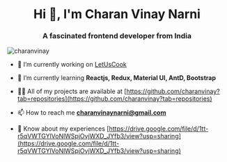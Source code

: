 <h1 align="center">Hi 👋, I'm Charan Vinay Narni</h1>
<h3 align="center">A fascinated frontend developer from India</h3>

<p align="left"> <img src="https://komarev.com/ghpvc/?username=charanvinay&label=Profile%20views&color=0e75b6&style=flat" alt="charanvinay" /> </p>

- 🔭 I’m currently working on [LetUsCook](https://github.com/charanvinay/letuscook)

- 🌱 I’m currently learning **Reactjs, Redux, Material UI, AntD, Bootstrap**

- 👨‍💻 All of my projects are available at [https://github.com/charanvinay?tab=repositories](https://github.com/charanvinay?tab=repositories)

- 📫 How to reach me **charanvinaynarni@gmail.com**

- 📄 Know about my experiences [https://drive.google.com/file/d/1tt-r5qVWTGYlVoNlWSpjOvjWXD_JYfb3/view?usp=sharing](https://drive.google.com/file/d/1tt-r5qVWTGYlVoNlWSpjOvjWXD_JYfb3/view?usp=sharing)
